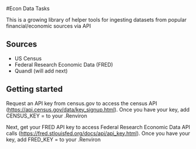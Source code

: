 #Econ Data Tasks

This is a growing library of helper tools for ingesting datasets from popular financial/economic sources via API

## Sources

- US Census
- Federal Research Economic Data (FRED)
- Quandl (will add next)

## Getting started

Request an API key from census.gov to access the census API (https://api.census.gov/data/key_signup.html).  Once you have your key, add CENSUS_KEY = <your key> to your .Renviron
  
Next, get your FRED API key to access Federal Research Economic Data API calls (https://fred.stlouisfed.org/docs/api/api_key.html).  Once you have your key, add FRED_KEY = <your key> to your .Renviron
